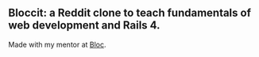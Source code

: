 ## Bloccit: a Reddit clone to teach fundamentals of web development and Rails 4.

Made with my mentor at [Bloc](http://bloc.io).